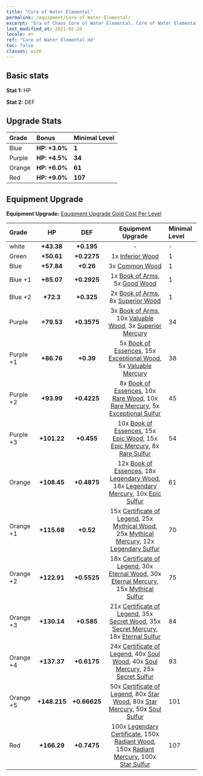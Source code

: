 ```yaml
---
title: "Core of Water Elemental"
permalink: /equipment/Core of Water Elemental/
excerpt: "Era of Chaos Core of Water Elemental. Core of Water Elemental"
last_modified_at: 2021-02-24
locale: en
ref: "Core of Water Elemental.md"
toc: false
classes: wide
---
```


## Basic stats
 **Stat 1:** HP

 **Stat 2:** DEF

## Upgrade Stats

  |     Grade    |   Bonus | Minimal Level | 
  |:-------------|:--------|:--------------| 
  | Blue | **HP: +3.0%** | **1** | 
  | Purple | **HP: +4.5%** | **34** | 
  | Orange | **HP: +6.0%** | **61** | 
  | Red | **HP: +9.0%** | **107** | 


## Equipment Upgrade
 **Equipment Upgrade:** [Equipment Upgrade Gold Cost Per Level](/equipment/EquipmentUpgradeCostPerLevel/) 

  |          Grade      | HP | DEF | Equipment Upgrade | Minimal Level |
  |:--------------------|:---------:|:---------:|:----------------:|:--------------|
  | white | **+43.38** | **+0.195** | - | - |
  | Green | **+50.61** | **+0.2275** | 1x [Inferior Wood](/Items/mat_12/) | 1 |
  | Blue | **+57.84** | **+0.26** | 3x [Common Wood](/Items/mat_53/) | 1 |
  | Blue +1 | **+65.07** | **+0.2925** | 1x [Book of Arms](/Items/mat_32/), 5x [Good Wood](/Items/mat_90/) | 1 |
  | Blue +2 | **+72.3** | **+0.325** | 2x [Book of Arms](/Items/mat_71/), 8x [Superior Wood](/Items/mat_28/) | 1 |
  | Purple | **+79.53** | **+0.3575** | 3x [Book of Arms](/Items/mat_6/), 10x [Valuable Wood](/Items/mat_43/), 3x [Superior Mercury](/Items/mat_15/) | 34 |
  | Purple +1 | **+86.76** | **+0.39** | 5x [Book of Essences](/Items/mat_44/), 15x [Exceptional Wood](/Items/mat_82/), 5x [Valuable Mercury](/Items/mat_58/) | 38 |
  | Purple +2 | **+93.99** | **+0.4225** | 8x [Book of Essences](/Items/mat_84/), 10x [Rare Wood](/Items/mat_14/), 10x [Rare Mercury](/Items/mat_29/), 5x [Exceptional Sulfur](/Items/mat_1/) | 45 |
  | Purple +3 | **+101.22** | **+0.455** | 10x [Book of Essences](/Items/mat_20/), 15x [Epic Wood](/Items/mat_57/), 15x [Epic Mercury](/Items/mat_70/), 8x [Rare Sulfur](/Items/mat_46/) | 54 |
  | Orange | **+108.45** | **+0.4875** | 12x [Book of Essences](/Items/mat_60/), 18x [Legendary Wood](/Items/mat_93/), 18x [Legendary Mercury](/Items/mat_3/), 10x [Epic Sulfur](/Items/mat_83/) | 61 |
  | Orange +1 | **+115.68** | **+0.52** | 15x [Certificate of Legend](/Items/mat_96/), 25x [Mythical Wood](/Items/mat_9/), 25x [Mythical Mercury](/Items/mat_50/), 12x [Legendary Sulfur](/Items/mat_18/) | 70 |
  | Orange +2 | **+122.91** | **+0.5525** | 18x [Certificate of Legend](/Items/mat_25/), 30x [Eternal Wood](/Items/mat_75/), 30x [Eternal Mercury](/Items/mat_62/), 15x [Mythical Sulfur](/Items/mat_35/) | 75 |
  | Orange +3 | **+130.14** | **+0.585** | 21x [Certificate of Legend](/Items/mat_38/), 35x [Secret Wood](/Items/mat_87/), 35x [Secret Mercury](/Items/mat_22/), 18x [Eternal Sulfur](/Items/mat_97/) | 84 |
  | Orange +4 | **+137.37** | **+0.6175** | 24x [Certificate of Legend](/Items/mat_100/), 40x [Soul Wood](/Items/mat_49/), 40x [Soul Mercury](/Items/mat_34/), 25x [Secret Sulfur](/Items/mat_7/) | 93 |
  | Orange +5 | **+148.215** | **+0.66625** | 50x [Certificate of Legend](/Items/mat_11/), 80x [Star Wood](/Items/mat_63/), 80x [Star Mercury](/Items/mat_98/), 50x [Soul Sulfur](/Items/mat_73/) | 101 |
  | Red | **+166.29** | **+0.7475** | 100x [Legendary Certificate](/Items/mat_76/), 150x [Radiant Wood](/Items/mat_21/), 150x [Radiant Mercury](/Items/mat_24/), 100x [Star Sulfur](/Items/mat_101/) | 107 |

